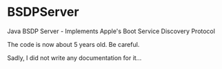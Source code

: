 # BSDPServer
Java BSDP Server - Implements Apple's Boot Service Discovery Protocol

The code is now about 5 years old. Be careful.

Sadly, I did not write any documentation for it...


